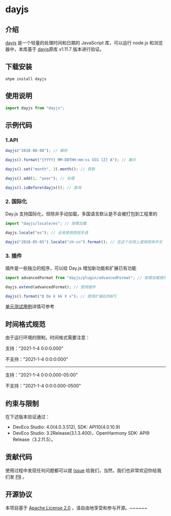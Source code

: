 # dayjs

## 介绍

[dayjs](https://github.com/iamkun/dayjs) 是一个轻量的处理时间和日期的 JavaScript 库，可以运行 node.js 和浏览器中，本库基于 [dayjs](https://github.com/iamkun/dayjs)原库 v1.11.7 版本进行验证。

## 下载安装

```node
ohpm install dayjs
```

## 使用说明

```javascript
import dayjs from "dayjs";
```

## 示例代码

### 1.API

```javascript
dayjs("2018-08-08"); // 解析

dayjs().format("{YYYY} MM-DDTHH:mm:ss SSS [Z] A"); // 展示

dayjs().set("month", 3).month(); // 获取

dayjs().add(1, "year"); // 处理

dayjs().isBefore(dayjs()); // 查询
```

### 2. 国际化

Day.js 支持国际化，但除非手动加载，多国语言默认是不会被打包到工程里的

```javascript
import "dayjs/locale/es"; // 按需加载

dayjs.locale("es"); // 全局使用西班牙语

dayjs("2018-05-05").locale("zh-cn").format(); // 在这个实例上使用简体中文
```

### 3. 插件

插件是一些独立的程序，可以给 Day.js 增加新功能和扩展已有功能

```javascript
import advancedFormat from "dayjs/plugin/advancedFormat"; // 按需加载插件

dayjs.extend(advancedFormat); // 使用插件

dayjs().format("Q Do k kk X x"); // 使用扩展后的API
```

[单元测试用例](https://gitee.com/tybrave/openharmony_tpc_samples/tree/master/dayjs/TEST.md)详情可参考

## 时间格式规范

由于运行环境的限制，时间格式需要注意：

支持："2021-1-4 0:0:0.000"

不支持："2021-1-4 0:0:0:000"

---

支持："2021-1-4 0:0:0.000-05:00"

不支持："2021-1-4 0:0:0.000-0500"

## 约束与限制

在下述版本验证通过：
- DevEco Studio: 4.0(4.0.3.512), SDK: API10(4.0.10.9)
- DevEco Studio: 3.2Release(3.1.3.400)，OpenHarmony SDK: API9 Release（3.2.11.5）。

## 贡献代码

使用过程中发现任何问题都可以提 [Issue](https://gitee.com/openharmony-tpc/openharmony_tpc_samples/issues)
给我们，当然，我们也非常欢迎你给我们发 [PR](https://gitee.com/openharmony-tpc/openharmony_tpc_samples/pulls) 。

## 开源协议

本项目基于 [Apache License 2.0](https://gitee.com/openharmony-tpc/openharmony_tpc_samples/blob/master/dayjs/LICENSE)
，请自由地享受和参与开源。~~~~~~
